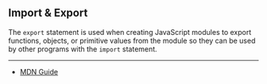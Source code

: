 ## Import & Export

The `export` statement is used when creating JavaScript modules to export functions, objects, or primitive values from the module so they can be used by other programs with the `import` statement.

---
* [MDN Guide](https://developer.mozilla.org/en-US/docs/web/javascript/reference/statements/export)
